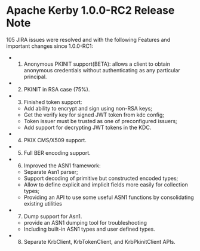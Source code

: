<!--
  Licensed to the Apache Software Foundation (ASF) under one
  or more contributor license agreements.  See the NOTICE file
  distributed with this work for additional information
  regarding copyright ownership.  The ASF licenses this file
  to you under the Apache License, Version 2.0 (the
  "License"); you may not use this file except in compliance
  with the License.  You may obtain a copy of the License at

  http://www.apache.org/licenses/LICENSE-2.0

  Unless required by applicable law or agreed to in writing,
  software distributed under the License is distributed on an
  "AS IS" BASIS, WITHOUT WARRANTIES OR CONDITIONS OF ANY
  KIND, either express or implied.  See the License for the
  specific language governing permissions and limitations
  under the License.
-->

Apache Kerby 1.0.0-RC2 Release Note
===================================

105 JIRA issues were resolved and with the following Features and important changes since 1.0.0-RC1:

- 1. Anonymous PKINIT support(BETA): allows a client to obtain anonymous credentials without authenticating as any particular principal.
- 2. PKINIT in RSA case (75%).
- 3. Finished token support:
  - Add ability to encrypt and sign using non-RSA keys;
  - Get the verify key for signed JWT token from kdc config;
  - Token issuer must be trusted as one of preconfigured issuers;
  - Add support for decrypting JWT tokens in the KDC.
- 4. PKIX CMS/X509 support.
- 5. Full BER encoding support.
- 6. Improved the ASN1 framework:
  - Separate Asn1 parser;
  - Support decoding of primitive but constructed encoded types;
  - Allow to define explicit and implicit fields more easily for collection types;
  - Providing an API to use some useful ASN1 functions by consolidating existing utilities
- 7. Dump support for Asn1.
  - provide an ASN1 dumping tool for troubleshooting
  - Including built-in ASN1 types and user defined types.
- 8. Separate KrbClient, KrbTokenClient, and KrbPkinitClient APIs.

